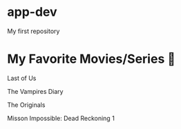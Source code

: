 # app-dev
My first repository
 <h1>My Favorite Movies/Series 💯</h1>
<p>Last of Us</p>
<p>The Vampires Diary</p>
<p>The Originals</p>
<p>Misson Impossible: Dead Reckoning 1</p>



